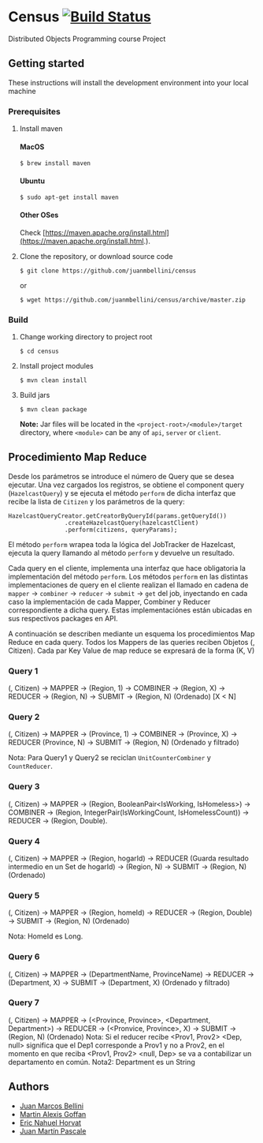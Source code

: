 # Census [![Build Status](https://travis-ci.org/juanmbellini/census.svg?branch=master)](https://travis-ci.org/juanmbellini/census)

Distributed Objects Programming course Project

## Getting started
These instructions will install the development environment into your local machine

### Prerequisites

1. Install maven

	#### MacOS
	```
	$ brew install maven
	```
	
	#### Ubuntu
	```
	$ sudo apt-get install maven
	```
	
	#### Other OSes
	Check [https://maven.apache.org/install.html](https://maven.apache.org/install.html.).

2. Clone the repository, or download source code
	
	```
	$ git clone https://github.com/juanmbellini/census
	```
	or
	
	```
	$ wget https://github.com/juanmbellini/census/archive/master.zip
	```

### Build

1. Change working directory to project root

	```
	$ cd census
	```

2. 	Install project modules

	```
	$ mvn clean install
	```
3. Build jars

	```
	$ mvn clean package
	```
	
	**Note:** Jar files will be located in the ```<project-root>/<module>/target``` directory, where ```<module>``` can be any of ```api```, ```server``` or ```client```.

## Procedimiento Map Reduce

Desde los parámetros se introduce el número de Query que se desea ejecutar. Una vez cargados los registros, se obtiene el component query (`HazelcastQuery`) y se ejecuta el método `perform` de dicha interfaz que recibe la lista de `Citizen` y los parámetros de la query:

```
HazelcastQueryCreator.getCreatorByQueryId(params.getQueryId())
                .createHazelcastQuery(hazelcastClient)
                .perform(citizens, queryParams);
```

El método `perform` wrapea toda la lógica del JobTracker de Hazelcast, ejecuta la query llamando al método `perform` y devuelve un resultado.

Cada query en el cliente, implementa una interfaz que hace obligatoria la implementación del método `perform`. Los métodos `perform` en las distintas implementaciones de query en el cliente realizan el llamado en cadena de `mapper` -> `combiner` -> `reducer` -> `submit` -> `get` del job, inyectando en cada caso la implementación de cada Mapper, Combiner y Reducer correspondiente a dicha query. Estas implementaciónes están ubicadas en sus respectivos packages en API.

A continuación se describen mediante un esquema los procedimientos Map Reduce en cada query. Todos los Mappers de las queries reciben Objetos (, Citizen). Cada par Key Value de map reduce se expresará de la forma (K, V)

### Query 1

(, Citizen) -> MAPPER -> (Region, 1) -> COMBINER -> (Region, X) -> REDUCER -> (Region, N) -> SUBMIT -> (Region, N) (Ordenado) [X < N]

### Query 2

(, Citizen) -> MAPPER -> (Province, 1) -> COMBINER -> (Province, X) -> REDUCER (Province, N) -> SUBMIT -> (Region, N) (Ordenado y filtrado)

Nota: Para Query1 y Query2 se reciclan `UnitCounterCombiner` y `CountReducer`.

### Query 3

(, Citizen) -> MAPPER -> (Region, BooleanPair<IsWorking, IsHomeless>) -> COMBINER -> (Region, IntegerPair(IsWorkingCount, IsHomelessCount)) -> REDUCER -> (Region, Double).

### Query 4

(, Citizen) -> MAPPER -> (Region, hogarId) -> REDUCER (Guarda resultado intermedio en un Set de hogarId) -> (Region, N) -> SUBMIT -> (Region, N) (Ordenado)

### Query 5

(, Citizen) -> MAPPER -> (Region, homeId) -> REDUCER -> (Region, Double) -> SUBMIT -> (Region, N) (Ordenado)

Nota: HomeId es Long.

### Query 6

(, Citizen) -> MAPPER -> (DepartmentName, ProvinceName) -> REDUCER -> (Department, X) -> SUBMIT -> (Department, X) (Ordenado y filtrado)

### Query 7

(, Citizen) -> MAPPER -> (<Province, Province>, <Department, Department>) -> REDUCER -> (<Pronvice, Province>, X) -> SUBMIT -> (Region, N) (Ordenado)
Nota: Si el reducer recibe <Prov1, Prov2> <Dep, null> significa que el Dep1 corresponde a Prov1 y no a Prov2, en el momento en que reciba <Prov1, Prov2> <null, Dep> se va a contabilizar un departamento en común.
Nota2: Department es un String


## Authors

* [Juan Marcos Bellini](https://github.com/juanmbellini)
* [Martin Alexis Goffan](https://github.com/mgoffan)
* [Eric Nahuel Horvat](https://github.com/EricHorvat)
* [Juan Martín Pascale](https://github.com/jpascale)
